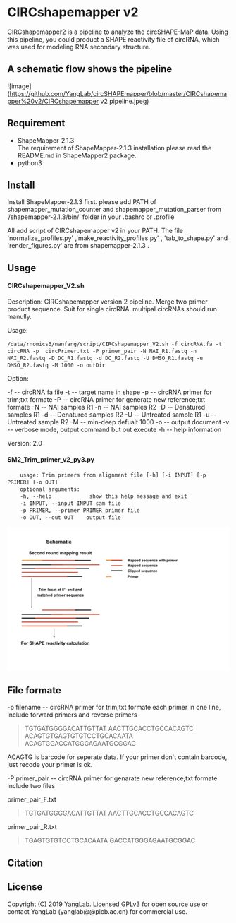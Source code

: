 CIRCshapemapper v2 
============================================
CIRCshapemapper2  is a pipeline to analyze the circSHAPE-MaP data. Using this pipeline, you could product a SHAPE reactivity file of circRNA, which was used for modeling RNA secondary structure.

A schematic flow shows the pipeline
-------------------------------------

![image](https://github.com/YangLab/circSHAPEmapper/blob/master/CIRCshapemapper%20v2/CIRCshapemapper v2 pipeline.jpeg)


Requirement
------------------------------------
* ShapeMapper-2.1.3   
The requirement of ShapeMapper-2.1.3 installation please read the README.md in ShapeMapper2 package. 
* python3

Install
------------------------------------
Install ShapeMapper-2.1.3 first.
please add PATH of shapemapper_mutation_counter and shapemapper_mutation_parser from ’/shapemapper-2.1.3/bin/‘ folder in your .bashrc or .profile

All add script of CIRCshapemapper v2 in your PATH. The file 'normalize_profiles.py' ,'make_reactivity_profiles.py' , 'tab_to_shape.py' and 'render_figures.py' are from  shapemapper-2.1.3 .



Usage
----------------------------------
#### CIRCshapemapper_V2.sh
Description:
	CIRCshapemapper version 2 pipeline. Merge two primer product sequence. Suit for single circRNA. multipal circRNAs should run manully.

Usage:

    /data/rnomics6/nanfang/script/CIRCshapemapper_V2.sh -f circRNA.fa -t circRNA -p  circPrimer.txt -P primer_pair -N NAI_R1.fastq -n NAI_R2.fastq -D DC_R1.fastq -d DC_R2.fastq -U DMSO_R1.fastq -u DMSO_R2.fastq -M 1000 -o outDir
Option:

 -f     -- circRNA fa file
 -t     -- target name in shape
 -p     -- circRNA primer for trim;txt formate
 -P		-- circRNA primer for generate new reference;txt formate
 -N     -- NAI samples R1
 -n     -- NAI samples R2
 -D     -- Denatured samples R1
 -d     -- Denatured samples R2
 -U     -- Untreated sample R1
 -u     -- Untreated sample R2
 -M     -- min-deep defualt 1000
 -o     -- output document
 -v     -- verbose mode, output command but out execute
 -h     -- help information

Version: 2.0




#### SM2_Trim_primer_v2_py3.py

		usage: Trim primers from alignment file [-h] [-i INPUT] [-p PRIMER] [-o OUT]
		optional arguments:
		-h, --help            show this help message and exit
		-i INPUT, --input INPUT sam file
		-p PRIMER, --primer PRIMER primer file 
		-o OUT, --out OUT    output file
![image](https://github.com/YangLab/circSHAPEmapper/blob/master/CIRCshapemapper%20v2/003.jpeg)


File formate
----------------------------------

-p  filename   -- circRNA primer for trim;txt formate
each primer in one line, include forward primers and reverse primers
>TGTGATGGGGACATTGTTAT
>AACTTGCACCTGCCACAGTC
>ACAGTGTGAGTGTGTCCTGCACAATA
>ACAGTGGACCATGGGAGAATGCGGAC

ACAGTG is barcode for seperate data. If your primer don't contain barcode, just recode your primer is ok. 



-P	primer_pair	-- circRNA primer for genarate new reference;txt formate 
include two files

primer_pair_F.txt
>TGTGATGGGGACATTGTTAT
>AACTTGCACCTGCCACAGTC

primer_pair_R.txt
>TGAGTGTGTCCTGCACAATA
>GACCATGGGAGAATGCGGAC
 
 
 

## Citation

## License
Copyright (C) 2019 YangLab. Licensed GPLv3 for open source use or contact YangLab (yanglab@@picb.ac.cn) for commercial use.

